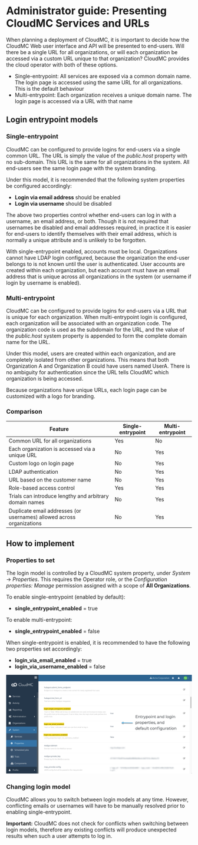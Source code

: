 # Administrator guide:  Presenting CloudMC Services and URLs

When planning a deployment of CloudMC, it is important to decide how the CloudMC Web user interface and API will be presented to end-users.  Will there be a single URL for all organizations, or will each organization be accessed via a custom URL unique to that organization?  CloudMC provides the cloud operator with both of these options.
- Single-entrypoint: All services are exposed via a common domain name. The login page is accessed using the same URL for all organizations.  This is the default behaviour
- Multi-entrypoint: Each organization receives a unique domain name.  The login page is accessed via a URL with that name


## Login entrypoint models
### Single-entrypoint
CloudMC can be configured to provide logins for end-users via a single common URL.  The URL is simply the value of the *public.host* property with no sub-domain.  This URL is the same for all organizations in the system.  All end-users see the same login page with the system branding.

Under this model, it is recommended that the following system properties be configured accordingly:
- **Login via email address** should be enabled
- **Login via username** should be disabled

The above two properties control whether end-users can log in with a username, an email address, or both.  Though it is not required that usernames be disabled and email addresses required, in practice it is easier for end-users to identify themselves with their email address, which is normally a unique attribute and is unlikely to be forgotten.

With single-entrypoint enabled, accounts must be local.  Organizations cannot have LDAP login configured, because the organization the end-user belongs to is not known until the user is authenticated.  User accounts are created within each organization, but each account must have an email address that is unique across all organizations in the system (or username if login by username is enabled).

### Multi-entrypoint
CloudMC can be configured to provide logins for end-users via a URL that is unique for each organization.  When multi-entrypoint login is configured, each organization will be associated with an organization code.  The organization code is used as the subdomain for the URL, and the value of the *public.host* system property is appended to form the complete domain name for the URL.

Under this model, users are created within each organization, and are completely isolated from other organizations.  This means that both Organization A and Organization B could have users named UserA.  There is no ambiguity for authentication since the URL tells CloudMC which organization is being accessed.

Because organizations have unique URLs, each login page can be customized with a logo for branding.

### Comparison
| Feature | Single-entrypoint | Multi-entrypoint |
| --- | --- | --- |
| Common URL for all organizations | Yes | No |
| Each organization is accessed via a unique URL | No | Yes |
| Custom logo on login page | No | Yes |
| LDAP authentication | No | Yes |
| URL based on the customer name | No | Yes |
| Role-based access control | Yes | Yes |
| Trials can introduce lengthy and arbitrary domain names | No | Yes |
| Duplicate email addresses (or usernames) allowed across organizations | No | Yes |


## How to implement
### Properties to set
The login model is controlled by a CloudMC system property, under *System* -> *Properties*.  This requires the Operator role, or the *Configuration properties: Manage* permission assigned with a scope of **All Organizations**.

To enable single-entrypoint (enabled by default):
- **single_entrypoint_enabled** = true

To enable multi-entrypoint:
- **single_entrypoint_enabled** = false

When single-entrypoint is enabled, it is recommended to have the following two properties set accordingly:
- **login_via_email_enabled** = true
- **login_via_username_enabled** = false

![system properties](entrypoint-properties-en.png)

### Changing login model
CloudMC allows you to switch between login models at any time.  However, conflicting emails or usernames will have to be manually resolved prior to enabling single-entrypoint.

**Important:** CloudMC does not check for conflicts when switching between login models, therefore any existing conflicts will produce unexpected results when such a user attempts to log in.
